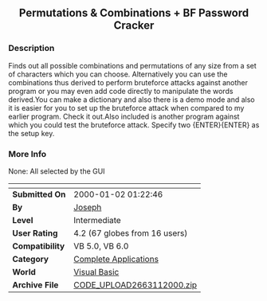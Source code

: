 ﻿<div align="center">

## Permutations & Combinations \+ BF Password  Cracker


</div>

### Description

Finds out all possible combinations and permutations of any size from a set of characters which you can choose. Alternatively you can use the combinations thus derived to perform bruteforce attacks against another program or you may even add code directly to manipulate the words derived.You can make a dictionary and also there is a demo mode and also it is easier for you to set up the bruteforce attack when compared to my earlier program. Check it out.Also included is another program against which you could test the bruteforce attack. Specify two {ENTER}{ENTER} as the setup key.
 
### More Info
 
None: All selected by the GUI


<span>             |<span>
---                |---
**Submitted On**   |2000-01-02 01:22:46
**By**             |[Joseph](https://github.com/Planet-Source-Code/PSCIndex/blob/master/ByAuthor/joseph.md)
**Level**          |Intermediate
**User Rating**    |4.2 (67 globes from 16 users)
**Compatibility**  |VB 5\.0, VB 6\.0
**Category**       |[Complete Applications](https://github.com/Planet-Source-Code/PSCIndex/blob/master/ByCategory/complete-applications__1-27.md)
**World**          |[Visual Basic](https://github.com/Planet-Source-Code/PSCIndex/blob/master/ByWorld/visual-basic.md)
**Archive File**   |[CODE\_UPLOAD2663112000\.zip](https://github.com/Planet-Source-Code/joseph-permutations-combinations-bf-password-cracker__1-5239/archive/master.zip)








